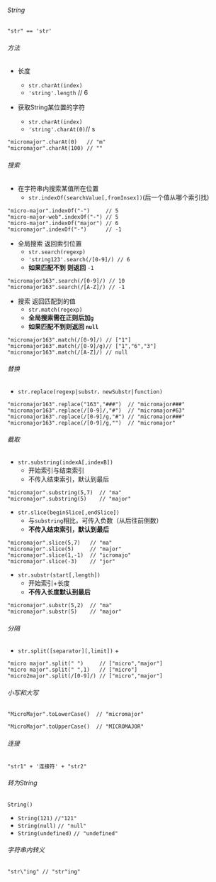 ###### String
`"str" == 'str'`
###### 方法
+ 长度
    + `str.charAt(index)`
    + `'string'.length` // 6 

+ 获取String某位置的字符
    + `str.charAt(index)`
    + `'string'.charAt(0)`// s
```
"micromajor".charAt(0)   // "m"
"micromajor".charAt(100) // ""
```
###### 搜索
+ 在字符串内搜索某值所在位置
    + `str.indexOf(searchValue[,fromInsex])`(后一个值从哪个索引找)
```
"micro-major".indexOf("-")     // 5
"micro-major-web".indexOf("-") // 5
"micro-major".indexOf("major") // 6
"micromajor".indexOf("-")      // -1
```
+ 全局搜索 返回索引位置
    + `str.search(regexp)`
    + `'string123'.search(/[0-9]/) // 6`
    + **如果匹配不到 则返回** `-1`
```
"micromajor163".search(/[0-9]/) // 10
"micromajor163".search(/[A-Z]/) // -1
```
+ 搜索 返回匹配到的值
    + `str.match(regexp)`
    + **全局搜索需在正则后加`g`**
    + **如果匹配不到则返回 `null`**
```
"micromajor163".match(/[0-9]/) // ["1"]
"micromajor163".match(/[0-9]/g)// ["1","6","3"]
"micromajor163".match(/[A-Z]/) // null
```
###### 替换
+ `str.replace(regexp|substr，newSubstr|function)`
```
"micromajor163".replace("163","###")  // "micromajor###"
"micromajor163".replace(/[0-9]/,"#")  // "micromajor#63"
"micromajor163".replace(/[0-9]/g,"#") // "micromajor###"
"micromajor163".replace(/[0-9]/g,"")  // "micromajor"
```
###### 截取
+ `str.substring(indexA[,indexB])`
    + 开始索引与结束索引
    + 不传入结束索引，默认到最后
```
"micromajor".substring(5,7)  // "ma"
"micromajor".substring(5)    // "major"
```
+ `str.slice(beginSlice[,endSlice])`
    + 与`substring`相比，可传入负数（从后往前倒数）
    + **不传入结束索引，默认到最后**
```
"micromajor".slice(5,7)   // "ma"
"micromajor".slice(5)     // "major"
"micromajor".slice(1,-1)  // "icromajo"
"micromajor".slice(-3)    // "jor"
```
+ `str.substr(start[,length])`
    + 开始索引+长度
    + **不传入长度默认到最后**
```
"micromajor".substr(5,2)  // "ma"
"micromajor".substr(5)    // "major"
```
###### 分隔
+ `str.split([separator][,limit])`
    + 
```
"micro major".split(" ")     // ["micro","major"]
"micro major".split(" ",1)   // ["micro"]
"micro2major".split(/[0-9]/) // ["micro","major"]
```

###### 小写和大写
```
"MicroMajor".toLowerCase()  // "micromajor"

"MicroMajor".toUpperCase()  // "MICROMAJOR"
```

###### 连接
`"str1" + '连接符' + "str2"`
###### 转为String
`String()`
+ `String(121)` `//"121"`
+ `String(null)` `// "null"`
+ `String(undefined)` `// "undefined"`
###### 字符串内转义
`"str\"ing" // "str"ing"`
